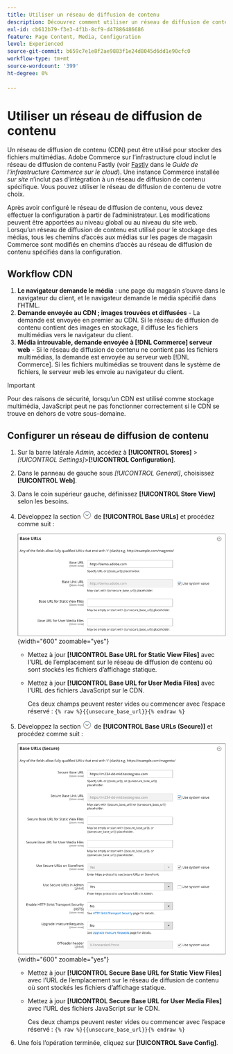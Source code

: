 ```yaml
---
title: Utiliser un réseau de diffusion de contenu
description: Découvrez comment utiliser un réseau de diffusion de contenu (CDN) pour stocker des fichiers multimédias.
exl-id: cb612b79-f3e3-4f1b-8cf9-d47886486686
feature: Page Content, Media, Configuration
level: Experienced
source-git-commit: b659c7e1e8f2ae9883f1e24d8045d6dd1e90cfc0
workflow-type: tm+mt
source-wordcount: '399'
ht-degree: 0%

---
```


# Utiliser un réseau de diffusion de contenu

Un réseau de diffusion de contenu (CDN) peut être utilisé pour stocker des fichiers multimédias. Adobe Commerce sur l’infrastructure cloud inclut le réseau de diffusion de contenu Fastly (voir [Fastly](https://experienceleague.adobe.com/docs/commerce-cloud-service/user-guide/cdn/fastly.html?lang=fr) dans le _Guide de l’infrastructure Commerce sur le cloud_). Une instance Commerce installée _sur site_ n’inclut pas d’intégration à un réseau de diffusion de contenu spécifique. Vous pouvez utiliser le réseau de diffusion de contenu de votre choix.

Après avoir configuré le réseau de diffusion de contenu, vous devez effectuer la configuration à partir de l’administrateur. Les modifications peuvent être apportées au niveau global ou au niveau du site web. Lorsqu’un réseau de diffusion de contenu est utilisé pour le stockage des médias, tous les chemins d’accès aux médias sur les pages de magasin Commerce sont modifiés en chemins d’accès au réseau de diffusion de contenu spécifiés dans la configuration.

## Workflow CDN

1. **Le navigateur demande le média** : une page du magasin s’ouvre dans le navigateur du client, et le navigateur demande le média spécifié dans l’HTML.
1. **Demande envoyée au CDN ; images trouvées et diffusées** - La demande est envoyée en premier au CDN. Si le réseau de diffusion de contenu contient des images en stockage, il diffuse les fichiers multimédias vers le navigateur du client.
1. **Média introuvable, demande envoyée à [!DNL Commerce] serveur web** - Si le réseau de diffusion de contenu ne contient pas les fichiers multimédias, la demande est envoyée au serveur web [!DNL Commerce]. Si les fichiers multimédias se trouvent dans le système de fichiers, le serveur web les envoie au navigateur du client.

>[!IMPORTANT]
>
>Pour des raisons de sécurité, lorsqu’un CDN est utilisé comme stockage multimédia, JavaScript peut ne pas fonctionner correctement si le CDN se trouve en dehors de votre sous-domaine.

## Configurer un réseau de diffusion de contenu

1. Sur la barre latérale _Admin_, accédez à **[!UICONTROL Stores]** > _[!UICONTROL Settings]_>**[!UICONTROL Configuration]**.

1. Dans le panneau de gauche sous _[!UICONTROL General]_, choisissez **[!UICONTROL Web]**.

1. Dans le coin supérieur gauche, définissez **[!UICONTROL Store View]** selon les besoins.

1. Développez la section ![Sélecteur d’extension](../assets/icon-display-expand.png) de **[!UICONTROL Base URLs]** et procédez comme suit :

   ![Configuration générale - URL de base web](./assets/web-base-urls.png){width="600" zoomable="yes"}

   - Mettez à jour **[!UICONTROL Base URL for Static View Files]** avec l’URL de l’emplacement sur le réseau de diffusion de contenu où sont stockés les fichiers d’affichage statique.

   - Mettez à jour **[!UICONTROL Base URL for User Media Files]** avec l’URL des fichiers JavaScript sur le CDN.

     Ces deux champs peuvent rester vides ou commencer avec l’espace réservé : `{% raw %}{{unsecure_base_url}}{% endraw %}`

1. Développez la section ![Sélecteur d’extension](../assets/icon-display-expand.png) de **[!UICONTROL Base URLs (Secure)]** et procédez comme suit :

   ![Configuration générale - URL de base web (sécurisé)](./assets/web-base-urls-secure.png){width="600" zoomable="yes"}

   - Mettez à jour **[!UICONTROL Secure Base URL for Static View Files]** avec l’URL de l’emplacement sur le réseau de diffusion de contenu où sont stockés les fichiers d’affichage statique.

   - Mettez à jour **[!UICONTROL Secure Base URL for User Media Files]** avec l’URL des fichiers JavaScript sur le CDN.

     Ces deux champs peuvent rester vides ou commencer avec l’espace réservé : `{% raw %}{{unsecure_base_url}}{% endraw %}`

1. Une fois l’opération terminée, cliquez sur **[!UICONTROL Save Config]**.
